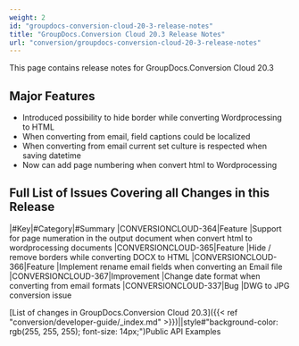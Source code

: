 ```yaml
---
weight: 2
id: "groupdocs-conversion-cloud-20-3-release-notes"
title: "GroupDocs.Conversion Cloud 20.3 Release Notes"
url: "conversion/groupdocs-conversion-cloud-20-3-release-notes"
---
```




This page contains release notes for GroupDocs.Conversion Cloud 20.3


## Major Features ##

* Introduced possibility to hide border while converting Wordprocessing to HTML
* When converting from email, field captions could be localized
* When converting from email current set culture is respected when saving datetime
* Now can add page numbering when convert html to Wordprocessing

## Full List of Issues Covering all Changes in this Release ##

|#Key|#Category|#Summary
|CONVERSIONCLOUD-364|Feature |Support for page numeration in the output document when convert html to wordprocessing documents
|CONVERSIONCLOUD-365|Feature |Hide / remove borders while converting DOCX to HTML
|CONVERSIONCLOUD-366|Feature |Implement rename email fields when converting an Email file
|CONVERSIONCLOUD-367|Improvement |Change date format when converting from email formats
|CONVERSIONCLOUD-337|Bug |DWG to JPG conversion issue

[List of changes in GroupDocs.Conversion Cloud 20.3]({{< ref "conversion/developer-guide/_index.md" >}})||style#"background-color: rgb(255, 255, 255); font-size: 14px;")Public API Examples


 